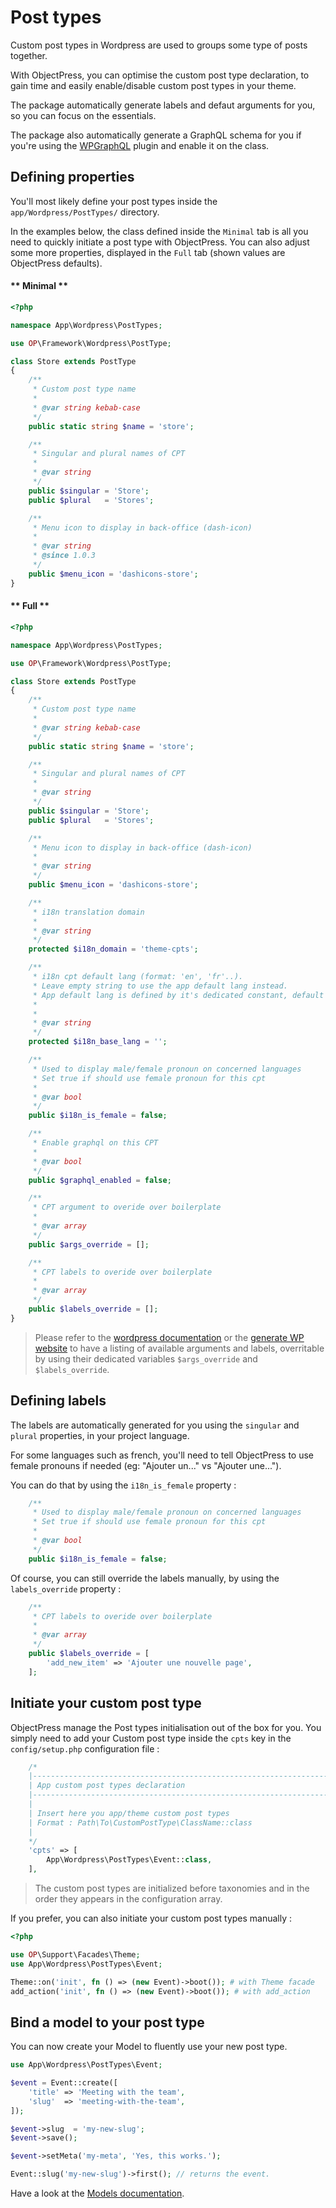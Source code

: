 # Post types

Custom post types in Wordpress are used to groups some type of posts together.  

With ObjectPress, you can optimise the custom post type declaration, to gain time and easily enable/disable custom post types in your theme.

The package automatically generate labels and defaut arguments for you, so you can focus on the essentials.

The package also automatically generate a GraphQL schema for you if you're using the [WPGraphQL](https://www.wpgraphql.com/) plugin and enable it on the class.
 
## Defining properties

You'll most likely define your post types inside the `app/Wordpress/PostTypes/` directory.  

In the examples below, the class defined inside the `Minimal` tab is all you need to quickly initiate a post type with ObjectPress. 
You can also adjust some more properties, displayed in the `Full` tab (shown values are ObjectPress defaults).

<!-- tabs:start -->

#### ** Minimal **

```php
<?php

namespace App\Wordpress\PostTypes;

use OP\Framework\Wordpress\PostType;

class Store extends PostType
{
    /**
     * Custom post type name
     *
     * @var string kebab-case
     */
    public static string $name = 'store';

    /**
     * Singular and plural names of CPT
     * 
     * @var string
     */
    public $singular = 'Store';
    public $plural   = 'Stores';

    /**
     * Menu icon to display in back-office (dash-icon)
     *
     * @var string
     * @since 1.0.3
     */
    public $menu_icon = 'dashicons-store';
}
```

#### ** Full **

```php
<?php

namespace App\Wordpress\PostTypes;

use OP\Framework\Wordpress\PostType;

class Store extends PostType
{
    /**
     * Custom post type name
     *
     * @var string kebab-case
     */
    public static string $name = 'store';

    /**
     * Singular and plural names of CPT
     *
     * @var string
     */
    public $singular = 'Store';
    public $plural   = 'Stores';

    /**
     * Menu icon to display in back-office (dash-icon)
     *
     * @var string
     */
    public $menu_icon = 'dashicons-store';

    /**
     * i18n translation domain
     *
     * @var string
     */
    protected $i18n_domain = 'theme-cpts';

    /**
     * i18n cpt default lang (format: 'en', 'fr'..).
     * Leave empty string to use the app default lang instead.
     * App default lang is defined by it's dedicated constant, default WPML/PolyLang lang, or wordpress locale.
     *
     *
     * @var string
     */
    protected $i18n_base_lang = '';

    /**
     * Used to display male/female pronoun on concerned languages
     * Set true if should use female pronoun for this cpt
     *
     * @var bool
     */
    public $i18n_is_female = false;

    /**
     * Enable graphql on this CPT
     *
     * @var bool
     */
    public $graphql_enabled = false;

    /**
     * CPT argument to overide over boilerplate
     *
     * @var array
     */
    public $args_override = [];

    /**
     * CPT labels to overide over boilerplate
     *
     * @var array
     */
    public $labels_override = [];
}
```


<!-- tabs:end -->


> Please refer to the [wordpress documentation](https://developer.wordpress.org/reference/functions/register_post_type/) or the [generate WP website](https://generatewp.com/post-type/) to have a listing of available arguments and labels, overritable by using their dedicated variables `$args_override` and `$labels_override`. 

## Defining labels

The labels are automatically generated for you using the `singular` and `plural` properties, in your project language.

For some languages such as french, you'll need to tell ObjectPress to use female pronouns if needed (eg: "Ajouter un..." vs "Ajouter une...").

You can do that by using the `i18n_is_female` property :

```php
    /**
     * Used to display male/female pronoun on concerned languages
     * Set true if should use female pronoun for this cpt
     *
     * @var bool
     */
    public $i18n_is_female = false;
```

Of course, you can still override the labels manually, by using the `labels_override` property :

```php
    /**
     * CPT labels to overide over boilerplate
     *
     * @var array
     */
    public $labels_override = [
        'add_new_item' => 'Ajouter une nouvelle page',
    ];
```


## Initiate your custom post type

ObjectPress manage the Post types initialisation out of the box for you. You simply need to add your Custom post type inside the `cpts` key in the `config/setup.php` configuration file : 

```php
    /*
    |--------------------------------------------------------------------------
    | App custom post types declaration
    |--------------------------------------------------------------------------
    |
    | Insert here you app/theme custom post types
    | Format : Path\To\CustomPostType\ClassName::class
    |
    */
    'cpts' => [
        App\Wordpress\PostTypes\Event::class,
    ],
```

> The custom post types are initialized before taxonomies and in the order they appears in the configuration array.


If you prefer, you can also initiate your custom post types manually :  

```php
<?php

use OP\Support\Facades\Theme;
use App\Wordpress\PostTypes\Event;

Theme::on('init', fn () => (new Event)->boot()); # with Theme facade
add_action('init', fn () => (new Event)->boot()); # with add_action
```


## Bind a model to your post type

You can now create your Model to fluently use your new post type.  

```php
use App\Wordpress\PostTypes\Event;

$event = Event::create([
    'title' => 'Meeting with the team',
    'slug'  => 'meeting-with-the-team',
]);

$event->slug  = 'my-new-slug';
$event->save();

$event->setMeta('my-meta', 'Yes, this works.');

Event::slug('my-new-slug')->first(); // returns the event.
```

Have a look at the [Models documentation](the-basics/models.md).  
